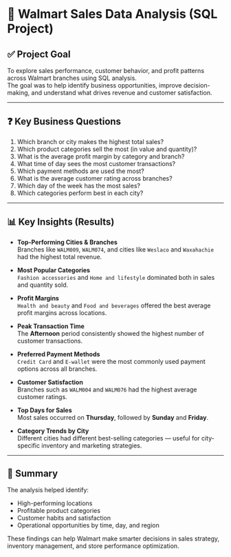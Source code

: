# 🧠 Walmart Sales Data Analysis (SQL Project)

## ✅ Project Goal

To explore sales performance, customer behavior, and profit patterns across Walmart branches using SQL analysis.  
The goal was to help identify business opportunities, improve decision-making, and understand what drives revenue and customer satisfaction.

---

## ❓ Key Business Questions

1. Which branch or city makes the highest total sales?
2. Which product categories sell the most (in value and quantity)?
3. What is the average profit margin by category and branch?
4. What time of day sees the most customer transactions?
5. Which payment methods are used the most?
6. What is the average customer rating across branches?
7. Which day of the week has the most sales?
8. Which categories perform best in each city?

---

## 📊 Key Insights (Results)

- **Top-Performing Cities & Branches**  
  Branches like `WALM009`, `WALM074`, and cities like `Weslaco` and `Waxahachie` had the highest total revenue.

- **Most Popular Categories**  
  `Fashion accessories` and `Home and lifestyle` dominated both in sales and quantity sold.

- **Profit Margins**  
  `Health and beauty` and `Food and beverages` offered the best average profit margins across locations.

- **Peak Transaction Time**  
  The **Afternoon** period consistently showed the highest number of customer transactions.

- **Preferred Payment Methods**  
  `Credit Card` and `E-wallet` were the most commonly used payment options across all branches.

- **Customer Satisfaction**  
  Branches such as `WALM004` and `WALM076` had the highest average customer ratings.

- **Top Days for Sales**  
  Most sales occurred on **Thursday**, followed by **Sunday** and **Friday**.

- **Category Trends by City**  
  Different cities had different best-selling categories — useful for city-specific inventory and marketing strategies.

---

## 📌 Summary

The analysis helped identify:
- High-performing locations
- Profitable product categories
- Customer habits and satisfaction
- Operational opportunities by time, day, and region

These findings can help Walmart make smarter decisions in sales strategy, inventory management, and store performance optimization.

